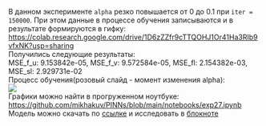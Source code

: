В данном эксперименте `alpha` резко повышается от 0 до 0.1 при `iter = 150000`. При этом данные в процессе обучения записываются и в результате формируются в гифку:  
<https://colab.research.google.com/drive/1D6zZZfr9cTTQOHJ1Or41Ha3RIb9vfxNK?usp=sharing>  
Получились следующие результаты:  
MSE_f_u: 9.153842e-05, MSE_f_v: 9.572584e-05, MSE_fl: 2.154382e-03, MSE_sl: 2.929731e-02  
Процесс обучения(розовый слайд - момент изменения alpha):  
<img src="https://github.com/mikhakuv/PINNs/blob/main/pictures/exp27_train_process.gif">  
Графики можно найти в прогруженном ноутбуке: <https://github.com/mikhakuv/PINNs/blob/main/notebooks/exp27.ipynb>  
Модель можно скачать по [ссылке](https://github.com/mikhakuv/PINNs/blob/main/models/model_27.pth) и исследовать в [блокноте](https://colab.research.google.com/drive/1PGeRt-huLODfLSD-_PZaeBugljdYZdaQ?usp=sharing)
